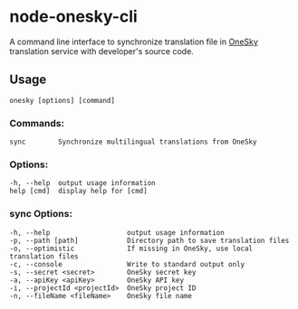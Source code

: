 # node-onesky-cli

A command line interface to synchronize translation file in [OneSky](http://www.oneskyapp.com/) translation service with developer's source code.

## Usage
 `onesky [options] [command]`


  ### Commands:
    sync        Synchronize multilingual translations from OneSky

  ### Options:

    -h, --help  output usage information
    help [cmd]  display help for [cmd]

  ### sync Options:

    -h, --help                   output usage information
    -p, --path [path]            Directory path to save translation files
    -o, --optimistic             If missing in OneSky, use local translation files
    -c, --console                Write to standard output only
    -s, --secret <secret>        OneSky secret key
    -a, --apiKey <apiKey>        OneSky API key
    -i, --projectId <projectId>  OneSky project ID
    -n, --fileName <fileName>    OneSky file name
